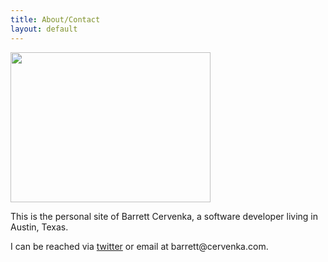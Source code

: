```yaml
---
title: About/Contact
layout: default
---
```

<img width="320" height="240" src="{{ site.base_url }}/images/me.jpg"/>

This is the personal site of Barrett Cervenka, a software developer living in Austin, Texas.

I can be reached via [twitter](http://www.twitter.com/barrettc) or email at &#98;&#97;&#114;&#114;&#101;&#116;&#116;&#64;&#99;&#101;&#114;&#118;&#101;&#110;&#107;&#97;&#46;&#99;&#111;&#109;.
